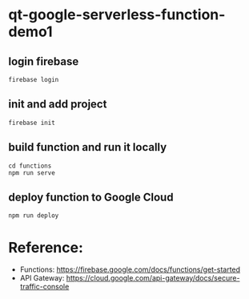 # qt-google-serverless-function-demo1
## login firebase
```
firebase login
```
## init and add project
```
firebase init
```
## build function and run it locally
```
cd functions
npm run serve
```
## deploy function to Google Cloud
```
npm run deploy
```

# Reference:
- Functions: https://firebase.google.com/docs/functions/get-started
- API Gateway: https://cloud.google.com/api-gateway/docs/secure-traffic-console
